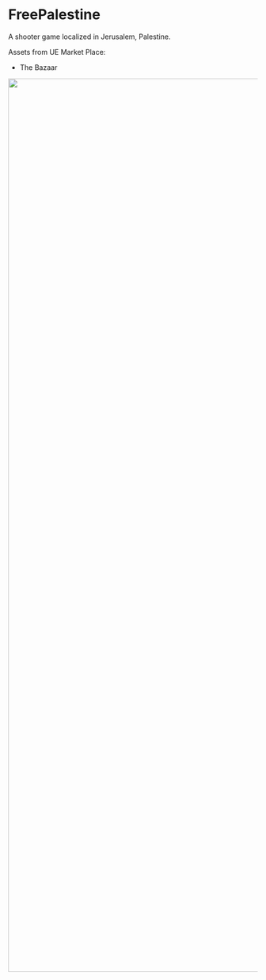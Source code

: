 # FreePalestine

A shooter game localized in Jerusalem, Palestine.

Assets from UE Market Place:

- The Bazaar

<p align="center">
  <img src="https://github.com/HakanAkkurt/FreePalestine/blob/master/Screenshots/Screenshot1.png" width="1800" title="Screenshot1">
</p>
